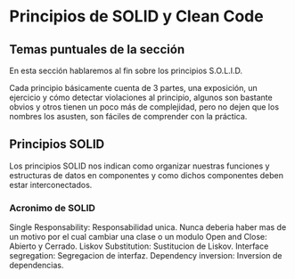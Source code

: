 # Principios de SOLID y Clean Code

## Temas puntuales de la sección
En esta sección hablaremos al fin sobre los principios S.O.L.I.D.

Cada principio básicamente cuenta de 3 partes, una exposición, un ejercicio y cómo detectar violaciones al principio, algunos son bastante obvios y otros tienen un poco más de complejidad, pero no dejen que los nombres los asusten, son fáciles de comprender con la práctica.

## Principios SOLID
Los principios SOLID nos indican como organizar nuestras funciones y estructuras de datos en componentes y como dichos componentes deben estar interconectados.

### Acronimo de SOLID
Single Responsability: Responsabilidad unica.
    Nunca deberia haber mas de un motivo por el cual cambiar una clase o un modulo
Open and Close: Abierto y Cerrado.
Liskov Substitution: Sustitucion de Liskov.
Interface segregation: Segregacion de interfaz.
Dependency inversion: Inversion de dependencias.
